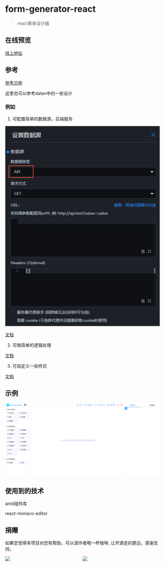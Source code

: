 # form-generator-react

> react表单设计器

## 在线预览

[线上地址](https://wuhaohao1234.github.io/form-generator-react)

## 参考

[参考示例](https://jakhuang.github.io/form-generator/#/)

这里也可以参考datav中的一些设计

### 例如

1. 可配置简单的数据源，后端服务

![](./assets/datasource.png)

[文档](https://help.aliyun.com/document_detail/172986.html?spm=a2c4g.11186623.6.675.818e1cadFdj7Z9)

2. 可做简单的逻辑处理

[文档](https://help.aliyun.com/document_detail/59264.html?spm=a2c4g.11186623.6.684.2bdf61d8ooCwCI)

3. 可自定义一些样式

[文档](https://help.aliyun.com/document_detail/169802.html?spm=a2c4g.11186623.6.1002.be6eaf90vexay1)

## 示例

![示例](./assets/image.png)

## 使用到的技术

antd组件库

react-monaco-editor


## 捐赠

如果您觉得本项目对您有帮助，可以请作者喝一杯咖啡, 让开源走的更远，感谢支持。

<div style="display: flex;justify-content: space-between;" >
  <image style="width: 50%" src="./assets/zhifubao.jpg" />
  <image style="width: 50%" src="./assets/weixin.jpg" />
</div>